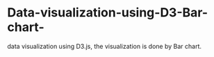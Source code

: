 # Data-visualization-using-D3-Bar-chart-
data visualization using D3.js, the visualization is done by Bar chart.
